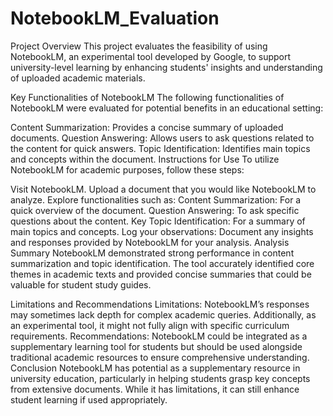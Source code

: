 # NotebookLM_Evaluation
Project Overview
This project evaluates the feasibility of using NotebookLM, an experimental tool developed by Google, to support university-level learning by enhancing students' insights and understanding of uploaded academic materials.

Key Functionalities of NotebookLM
The following functionalities of NotebookLM were evaluated for potential benefits in an educational setting:

Content Summarization: Provides a concise summary of uploaded documents.
Question Answering: Allows users to ask questions related to the content for quick answers.
Topic Identification: Identifies main topics and concepts within the document.
Instructions for Use
To utilize NotebookLM for academic purposes, follow these steps:

Visit NotebookLM.
Upload a document that you would like NotebookLM to analyze.
Explore functionalities such as:
Content Summarization: For a quick overview of the document.
Question Answering: To ask specific questions about the content.
Key Topic Identification: For a summary of main topics and concepts.
Log your observations: Document any insights and responses provided by NotebookLM for your analysis.
Analysis Summary
NotebookLM demonstrated strong performance in content summarization and topic identification. The tool accurately identified core themes in academic texts and provided concise summaries that could be valuable for student study guides.

Limitations and Recommendations
Limitations: NotebookLM’s responses may sometimes lack depth for complex academic queries. Additionally, as an experimental tool, it might not fully align with specific curriculum requirements.
Recommendations: NotebookLM could be integrated as a supplementary learning tool for students but should be used alongside traditional academic resources to ensure comprehensive understanding.
Conclusion
NotebookLM has potential as a supplementary resource in university education, particularly in helping students grasp key concepts from extensive documents. While it has limitations, it can still enhance student learning if used appropriately.

